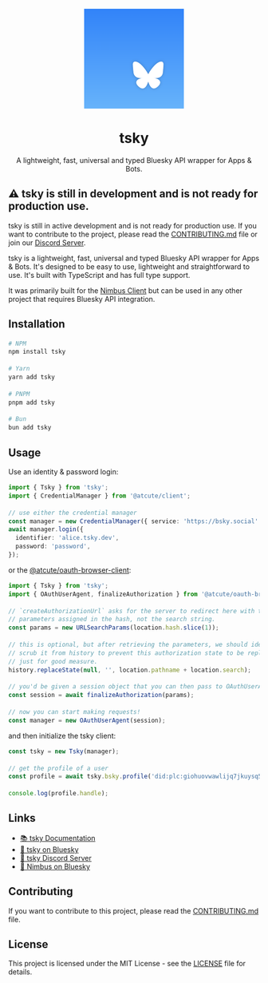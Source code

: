<p align="center">
  <img src=".github/assets/tsky-logo.png" width="200" height="200">
</p>

<h1 align="center">tsky</h1>

<p align="center">
  A lightweight, fast, universal and typed Bluesky API wrapper for Apps & Bots.
</p>

## ⚠️ tsky is still in development and is not ready for production use.

tsky is still in active development and is not ready for production use. If you want to contribute to the project, please read the [CONTRIBUTING.md](CONTRIBUTING.md) file or join our [Discord Server](https://discord.gg/KPD7XPUZn3).

tsky is a lightweight, fast, universal and typed Bluesky API wrapper for Apps & Bots. It's designed to be easy to use, lightweight and straightforward to use. It's built with TypeScript and has full type support.

It was primarily built for the [Nimbus Client](https://github.com/nimbus-town/nimbus) but can be used in any other project that requires Bluesky API integration.

## Installation

```bash
# NPM
npm install tsky

# Yarn
yarn add tsky

# PNPM
pnpm add tsky

# Bun
bun add tsky
```

## Usage

Use an identity & password login:

```ts
import { Tsky } from 'tsky';
import { CredentialManager } from '@atcute/client';

// use either the credential manager
const manager = new CredentialManager({ service: 'https://bsky.social' });
await manager.login({
  identifier: 'alice.tsky.dev',
  password: 'password',
});
```

or the [@atcute/oauth-browser-client](https://github.com/mary-ext/atcute/tree/trunk/packages/oauth/browser-client):

```ts
import { Tsky } from 'tsky';
import { OAuthUserAgent, finalizeAuthorization } from '@atcute/oauth-browser-client';

// `createAuthorizationUrl` asks for the server to redirect here with the
// parameters assigned in the hash, not the search string.
const params = new URLSearchParams(location.hash.slice(1));

// this is optional, but after retrieving the parameters, we should ideally
// scrub it from history to prevent this authorization state to be replayed,
// just for good measure.
history.replaceState(null, '', location.pathname + location.search);

// you'd be given a session object that you can then pass to OAuthUserAgent!
const session = await finalizeAuthorization(params);

// now you can start making requests!
const manager = new OAuthUserAgent(session);
```

and then initialize the tsky client:

```ts
const tsky = new Tsky(manager);

// get the profile of a user
const profile = await tsky.bsky.profile('did:plc:giohuovwawlijq7jkuysq5dd');

console.log(profile.handle);
```

## Links

- [📚 tsky Documentation](https://tsky.dev/)
- [🦋 tsky on Bluesky](https://bsky.app/profile/tsky.dev)
- [📣 tsky Discord Server](https://discord.gg/KPD7XPUZn3)
- [🦋 Nimbus on Bluesky](https://bsky.app/profile/nimbus.town)

## Contributing

If you want to contribute to this project, please read the [CONTRIBUTING.md](CONTRIBUTING.md) file.

## License

This project is licensed under the MIT License - see the [LICENSE](LICENSE) file for details.
